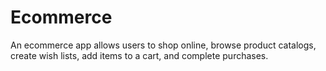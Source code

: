 # Ecommerce
An ecommerce app allows users to shop online, browse product catalogs, create wish lists, add items to a cart, and complete purchases.

